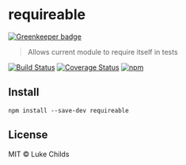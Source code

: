 # requireable

[![Greenkeeper badge](https://badges.greenkeeper.io/lukechilds/requireable.svg)](https://greenkeeper.io/)

> Allows current module to require itself in tests

[![Build Status](https://travis-ci.org/lukechilds/requireable.svg?branch=master)](https://travis-ci.org/lukechilds/requireable)
[![Coverage Status](https://coveralls.io/repos/github/lukechilds/requireable/badge.svg?branch=master)](https://coveralls.io/github/lukechilds/requireable?branch=master)
[![npm](https://img.shields.io/npm/v/requireable.svg)](https://www.npmjs.com/package/requireable)

## Install

```shell
npm install --save-dev requireable
```

## License

MIT © Luke Childs
